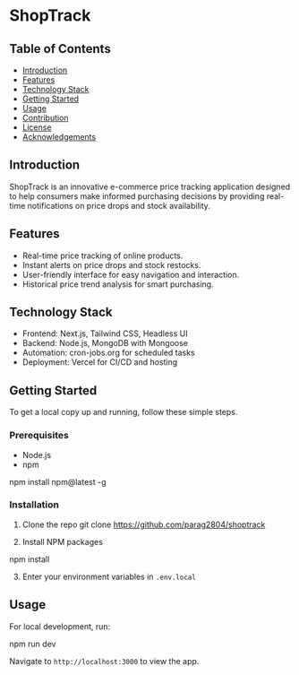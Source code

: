 # ShopTrack

## Table of Contents
- [Introduction](#introduction)
- [Features](#features)
- [Technology Stack](#technology-stack)
- [Getting Started](#getting-started)
- [Usage](#usage)
- [Contribution](#contribution)
- [License](#license)
- [Acknowledgements](#acknowledgements)

## Introduction
ShopTrack is an innovative e-commerce price tracking application designed to help consumers make informed purchasing decisions by providing real-time notifications on price drops and stock availability.

## Features
- Real-time price tracking of online products.
- Instant alerts on price drops and stock restocks.
- User-friendly interface for easy navigation and interaction.
- Historical price trend analysis for smart purchasing.

## Technology Stack
- Frontend: Next.js, Tailwind CSS, Headless UI
- Backend: Node.js, MongoDB with Mongoose
- Automation: cron-jobs.org for scheduled tasks
- Deployment: Vercel for CI/CD and hosting

## Getting Started
To get a local copy up and running, follow these simple steps.

### Prerequisites
- Node.js
- npm

npm install npm@latest -g

### Installation
1. Clone the repo
git clone https://github.com/parag2804/shoptrack

2. Install NPM packages

npm install

3. Enter your environment variables in `.env.local`

## Usage
For local development, run:

npm run dev

Navigate to `http://localhost:3000` to view the app.
